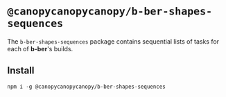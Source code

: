 # `@canopycanopycanopy/b-ber-shapes-sequences`

The `b-ber-shapes-sequences` package contains sequential lists of tasks for each of **b-ber**'s builds.

## Install

```
npm i -g @canopycanopycanopy/b-ber-shapes-sequences
```
